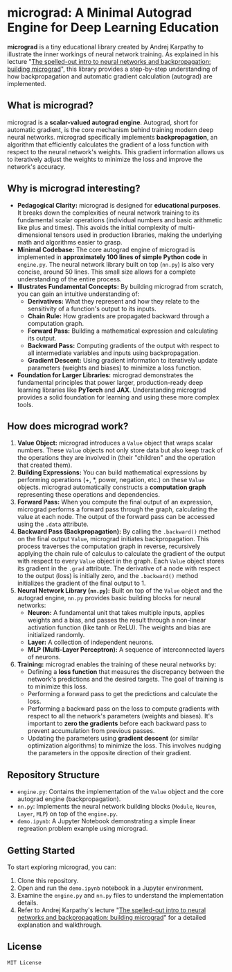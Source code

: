 # micrograd: A Minimal Autograd Engine for Deep Learning Education

**micrograd** is a tiny educational library created by Andrej Karpathy to illustrate the inner workings of neural network training. As explained in his lecture "[The spelled-out intro to neural networks and backpropagation: building micrograd](https://www.youtube.com/watch?v=VMj-3S1tku0&t=4178s)", this library provides a step-by-step understanding of how backpropagation and automatic gradient calculation (autograd) are implemented.

## What is micrograd?

micrograd is a **scalar-valued autograd engine**. Autograd, short for automatic gradient, is the core mechanism behind training modern deep neural networks. micrograd specifically implements **backpropagation**, an algorithm that efficiently calculates the gradient of a loss function with respect to the neural network's weights. This gradient information allows us to iteratively adjust the weights to minimize the loss and improve the network's accuracy.

## Why is micrograd interesting?

*   **Pedagogical Clarity:** micrograd is designed for **educational purposes**. It breaks down the complexities of neural network training to its fundamental scalar operations (individual numbers and basic arithmetic like plus and times). This avoids the initial complexity of multi-dimensional tensors used in production libraries, making the underlying math and algorithms easier to grasp.
*   **Minimal Codebase:** The core autograd engine of micrograd is implemented in **approximately 100 lines of simple Python code** in `engine.py`. The neural network library built on top (`nn.py`) is also very concise, around 50 lines. This small size allows for a complete understanding of the entire process.
*   **Illustrates Fundamental Concepts:** By building micrograd from scratch, you can gain an intuitive understanding of:
    *   **Derivatives:** What they represent and how they relate to the sensitivity of a function's output to its inputs.
    *   **Chain Rule:** How gradients are propagated backward through a computation graph.
    *   **Forward Pass:** Building a mathematical expression and calculating its output.
    *   **Backward Pass:** Computing gradients of the output with respect to all intermediate variables and inputs using backpropagation.
    *   **Gradient Descent:** Using gradient information to iteratively update parameters (weights and biases) to minimize a loss function.
*   **Foundation for Larger Libraries:** micrograd demonstrates the fundamental principles that power larger, production-ready deep learning libraries like **PyTorch** and **JAX**. Understanding micrograd provides a solid foundation for learning and using these more complex tools.

## How does micrograd work?

1.  **Value Object:** micrograd introduces a `Value` object that wraps scalar numbers. These `Value` objects not only store data but also keep track of the operations they are involved in (their "children" and the operation that created them).
2.  **Building Expressions:** You can build mathematical expressions by performing operations (+, \*, power, negation, etc.) on these `Value` objects. micrograd automatically constructs a **computation graph** representing these operations and dependencies.
3.  **Forward Pass:** When you compute the final output of an expression, micrograd performs a forward pass through the graph, calculating the value at each node. The output of the forward pass can be accessed using the `.data` attribute.
4.  **Backward Pass (Backpropagation):** By calling the `.backward()` method on the final output `Value`, micrograd initiates backpropagation. This process traverses the computation graph in reverse, recursively applying the chain rule of calculus to calculate the gradient of the output with respect to every `Value` object in the graph. Each `Value` object stores its gradient in the `.grad` attribute. The derivative of a node with respect to the output (loss) is initially zero, and the `.backward()` method initializes the gradient of the final output to 1.
5.  **Neural Network Library (`nn.py`):** Built on top of the `Value` object and the autograd engine, `nn.py` provides basic building blocks for neural networks:
    *   **Neuron:** A fundamental unit that takes multiple inputs, applies weights and a bias, and passes the result through a non-linear activation function (like tanh or ReLU). The weights and bias are initialized randomly.
    *   **Layer:** A collection of independent neurons.
    *   **MLP (Multi-Layer Perceptron):** A sequence of interconnected layers of neurons.
6.  **Training:** micrograd enables the training of these neural networks by:
    *   Defining a **loss function** that measures the discrepancy between the network's predictions and the desired targets. The goal of training is to minimize this loss.
    *   Performing a forward pass to get the predictions and calculate the loss.
    *   Performing a backward pass on the loss to compute gradients with respect to all the network's parameters (weights and biases). It's important to **zero the gradients** before each backward pass to prevent accumulation from previous passes.
    *   Updating the parameters using **gradient descent** (or similar optimization algorithms) to minimize the loss. This involves nudging the parameters in the opposite direction of their gradient.

## Repository Structure

*   `engine.py`: Contains the implementation of the `Value` object and the core autograd engine (backpropagation).
*   `nn.py`: Implements the neural network building blocks (`Module`, `Neuron`, `Layer`, `MLP`) on top of the `engine.py`.
*   `demo.ipynb`: A Jupyter Notebook demonstrating a simple linear regreation problem example using micrograd.

## Getting Started

To start exploring micrograd, you can:

1.  Clone this repository.
2.  Open and run the `demo.ipynb` notebook in a Jupyter environment.
3.  Examine the `engine.py` and `nn.py` files to understand the implementation details.
4.  Refer to Andrej Karpathy's lecture "[The spelled-out intro to neural networks and backpropagation: building micrograd](https://www.youtube.com/watch?v=VMj-3erMg0Q)" for a detailed explanation and walkthrough.

## License

`MIT License`
